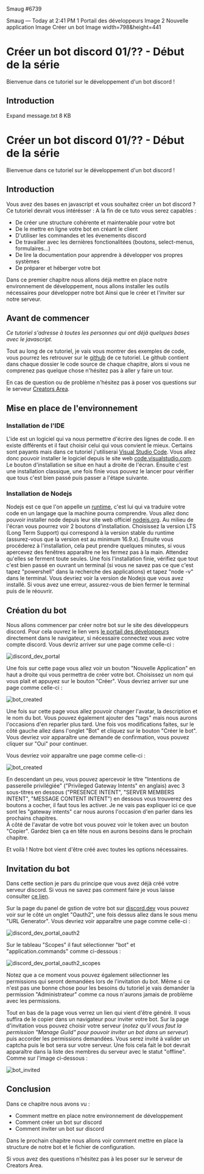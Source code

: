 Smaug
#6739

Smaug — Today at 2:41 PM
1 Portail des développeurs
Image
2 Nouvelle application
Image
Créer un bot
Image
width=798&height=441
# Créer un bot discord 01/?? - Début de la série

Bienvenue dans ce tutoriel sur le développement d'un bot discord !

## Introduction
Expand
message.txt
8 KB
﻿
# Créer un bot discord 01/?? - Début de la série

Bienvenue dans ce tutoriel sur le développement d'un bot discord !

## Introduction

Vous avez des bases en javascript et vous souhaitez créer un bot discord ? Ce tutoriel devrait vous intérésser :
A la fin de ce tuto vous serez capables :
- De créer une structure cohérente et maintenable pour votre bot
- De le mettre en ligne votre bot en créant le client
- D'utiliser les commandes et les évenements discord
- De travailler avec les dernières fonctionalitées (boutons, select-menus, formulaires...)
- De lire la documentation pour apprendre à développer vos propres systèmes
- De préparer et héberger votre bot

Dans ce premier chapitre nous allons déjà mettre en place notre environnement de développement, nous allons installer les outils nécessaires pour développer notre bot Ainsi que le créer et l'inviter sur notre serveur.

## Avant de commencer

_Ce tutoriel s'adresse à toutes les personnes qui ont déjà quelques bases avec le javascript._

Tout au long de ce tutoriel, je vais vous montrer des exemples de code, vous pourrez les retrouver sur le [github](https://github.com/Sheweny/Tutorial) de ce tutoriel.
Le github contient dans chaque dossier le code source de chaque chapitre, alors si vous ne comprenez pas quelque chose n'hésitez pas à aller y faire un tour.

En cas de question ou de problème n'hésitez pas à poser vos questions sur le serveur [Creators Area](https://discord.gg/jTCKdbwjBX).

## Mise en place de l'environnement

### Installation de l'IDE

L'ide est un logiciel qui va nous permettre d'écrire des lignes de code. Il en existe différents et il faut choisir celui qui vous convient le mieux.
Certains sont payants mais dans ce tutoriel j'utiliserai [Visual Studio Code](https://code.visualstudio.com/). Vous allez donc pouvoir installer le logiciel depuis le site web [code.visualstudio.com](https://code.visualstudio.com/). Le bouton d'installation se situe en haut a droite de l'écran.
Ensuite c'est une installation classique, une fois finie vous pouvez le lancer pour vérifier que tous c'est bien passé puis passer a l'étape suivante.

### Installation de Nodejs

Nodejs est ce que l'on appelle un [runtime](https://fr.wikipedia.org/wiki/Environnement_d%27ex%C3%A9cution), c'est lui qui va traduire votre code en un langage que la machine pourra comprendre. Vous allez donc pouvoir installer node depuis leur site web officiel [nodejs.org](https://nodejs.org/fr/). Au milieu de l'écran vous pourrez voir 2 boutons d'installation. Choisissez la version LTS (Long Term Support) qui correspond à la version stable du runtime (assurez-vous que la version est au minimum 16.9.x). Ensuite vous procéderez à l'installation, cela peut prendre quelques minutes, si vous apercevez des fenêtres apparaître ne les fermez pas à la main. Attendez qu'elles se ferment toute seules. Une fois l'installation finie, vérifiez que tout c'est bien passé en ouvrant un terminal (si vous ne savez pas ce que c'est tapez "powershell" dans la recherche des applications) et tapez "node -v" dans le terminal. Vous devriez voir la version de Nodejs que vous avez installé. Si vous avez une erreur, assurez-vous de bien fermer le terminal puis de le réouvrir.

## Création du bot

Nous allons commencer par créer notre bot sur le site des développeurs discord. Pour cela ouvrez le lien vers [le portail des développeurs](https://discord.com/developers/applications) directement dans le navigateur, si nécessaire connectez vous avec votre compte discord. Vous devriz arriver sur une page comme celle-ci :

![discord_dev_portal](https://media.discordapp.net/attachments/1035147407803039764/1035171431299956786/1_-_Portail_des_developpeurs.png?width=798&height=441)

Une fois sur cette page vous allez voir un bouton "Nouvelle Application" en haut a droite qui vous permettra de créer votre bot.
Choisissez un nom qui vous plait et appuyez sur le bouton "Créer". Vous devriez arriver sur une page comme celle-ci :

![bot_created](https://media.discordapp.net/attachments/1035147407803039764/1035171487721721867/2_-_Nouvelle_application.png?width=798&height=441)

Une fois sur cette page vous allez pouvoir changer l'avatar, la description et le nom du bot. Vous pouvez également ajouter des "tags" mais nous aurons l'occasions d'en reparler plus tard.
Une fois vos modifications faites, sur le côté gauche allez dans l'onglet "Bot" et cliquez sur le bouton "Créer le bot". Vous devriez voir apparaître une demande de confirmation, vous pouvez cliquer sur "Oui" pour continuer.

Vous devriez voir apparaître une page comme celle-ci :

![bot_created](https://media.discordapp.net/attachments/1035147407803039764/1035171529350185050/3_-_Creer_le_bot.png?width=798&height=441)

En descendant un peu, vous pouvez apercevoir le titre "Intentions de passerelle privilégiée" ("Privileged Gateway Intents" en anglais) avec 3 sous-titres en dessous ("PRESENCE INTENT", "SERVER MEMBERS INTENT", "MESSAGE CONTENT INTENT") en dessous vous trouverez des boutons a cocher, il faut tous les activer. Je ne vais pas expliquer ici ce que sont les "gateway intents" car nous aurons l'occasion d'en parler dans les prochains chapitres.  
À côté de l'avatar de votre bot vous pouvez voir le token avec un bouton "Copier". Gardez bien ça en tête nous en aurons besoins dans le prochain chapitre.

Et voilà ! Notre bot vient d'être créé avec toutes les options nécessaires.

## Invitation du bot

Dans cette section je pars du principe que vous avez déjà créé votre serveur discord. Si vous ne savez pas comment faire je vous laisse consulter [ce lien](https://support.discord.com/hc/fr/articles/204849977-Comment-cr%C3%A9er-un-serveur-).

Sur la page du panel de gstion de votre bot sur [discord.dev](https://discord.com/developers/applications) vous pouvez voir sur le côté un onglet "Oauth2", une fois dessus allez dans le sous menu "URL Generator". Vous devriez voir apparaître une page comme celle-ci :

![discord_dev_portal_oauth2](https://media.discordapp.net/attachments/1035147407803039764/1035173406502572113/4_-_Invitation_du_bot_URL_generator.png?width=798&height=441)

Sur le tableau "Scopes" il faut sélectionner "bot" et "application.commands" comme ci-dessous :

![discord_dev_portal_oauth2_scopes](https://media.discordapp.net/attachments/1035147407803039764/1035174051825594368/5_-_Invitation_du_bot_scopes.png?width=798&height=441)

Notez que a ce moment vous pouvez également sélectionner les permissions qui seront demandées lors de l'invitation du bot. Même si ce n'est pas une bonne chose pour les besoins du tutoriel je vais demander la permission "Administrateur" comme ca nous n'aurons jamais de problème avec les permissions.

Tout en bas de la page vous verrez un lien qui vient d'être généré. Il vous suffira de le copier dans un navigateur pour inviter votre bot. Sur la page d'invitation vous pouvez choisir votre serveur (_notez qu'il vous faut la permission "Manage Guild" pour pouvoir inviter un bot dans un serveur_) puis accorder les permissions demandées. Vous serez invité à valider un captcha puis le bot sera sur votre serveur. Une fois cela fait le bot devrait apparaître dans la liste des membres du serveur avec le statut "offline". Comme sur l'image ci-dessous :

![bot_invited](https://media.discordapp.net/attachments/1035147407803039764/1035176869194117161/6_-_Bot_invite.png?width=798&height=441)

## Conclusion

Dans ce chapitre nous avons vu :

- Comment mettre en place notre environnement de développement
- Comment créer un bot sur discord
- Comment inviter un bot sur discord

Dans le prochain chapitre nous allons voir comment mettre en place la structure de notre bot et le fichier de configuration.

Si vous avez des questions n'hésitez pas à les poser sur le serveur de Creators Area.
